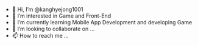 - 👋 Hi, I’m @kanghyejong1001
- 👀 I’m interested in Game and Front-End 
- 🌱 I’m currently learning Mobile App Development and developing Game
- 💞️ I’m looking to collaborate on ...
- 📫 How to reach me ...

<!---
kanghyejong1001/kanghyejong1001 is a ✨ special ✨ repository because its `README.md` (this file) appears on your GitHub profile.
You can click the Preview link to take a look at your changes.
--->
